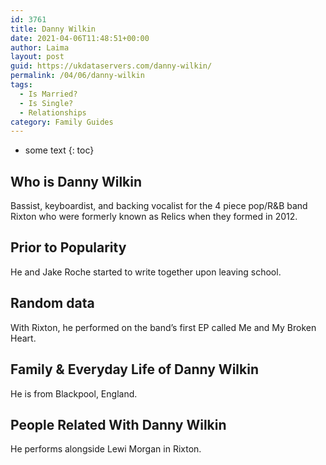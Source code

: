 ```yaml
---
id: 3761
title: Danny Wilkin
date: 2021-04-06T11:48:51+00:00
author: Laima
layout: post
guid: https://ukdataservers.com/danny-wilkin/
permalink: /04/06/danny-wilkin
tags:
  - Is Married?
  - Is Single?
  - Relationships
category: Family Guides
---
```


* some text
{: toc}


## Who is Danny Wilkin
                  
                  
                  
Bassist, keyboardist, and backing vocalist for the 4 piece pop/R&B band Rixton who were formerly known as Relics when they formed in 2012.
                  
              
            
              
            
                
                
                
## Prior to Popularity
                  
                  
                  
He and Jake Roche started to write together upon leaving school.
                  
              
            
              
            
                
                
                
## Random data
                  
                  
                  
With Rixton, he performed on the band&#8217;s first EP called Me and My Broken Heart.
                  
              
            
              
            
                
                
                
## Family & Everyday Life of Danny Wilkin
                  
                  
                  
He is from Blackpool, England.
                  
              
            
              
            
                
                
                
## People Related With Danny Wilkin
                  
                  
                  
He performs alongside Lewi Morgan in Rixton.
                  
              
            
              
            
                
              
            
              
              
            
            
              
            
          
          
          